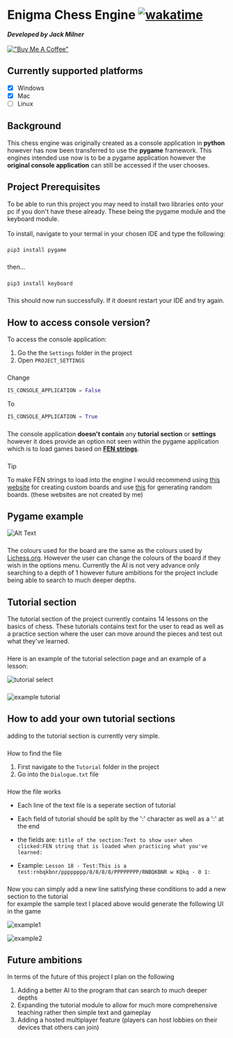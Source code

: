 # Enigma Chess Engine  [![wakatime](https://wakatime.com/badge/user/86f08dc1-5098-42c2-b193-5a05699baa48/project/7239718c-4401-49ae-bf30-3c767e433e10.svg)](https://wakatime.com/badge/user/86f08dc1-5098-42c2-b193-5a05699baa48/project/7239718c-4401-49ae-bf30-3c767e433e10)
***Developed by Jack Milner***
\
\
[!["Buy Me A Coffee"](https://www.buymeacoffee.com/assets/img/custom_images/orange_img.png)](https://buymeacoffee.com/jackmilner)

## Currently supported platforms
- [x] Windows
- [x] Mac
- [ ] Linux
## Background

This chess engine was originally created as a console application in **python** however has now been transferred to use the **pygame** framework. This engines intended use now is to be a pygame application however the **original console application** can still be accessed if the user chooses.

## Project Prerequisites

To be able to run this project you may need to install two libraries onto your pc if you don't have these already. These being the pygame module and the keyboard module.
\
\
To install, navigate to your termal in your chosen IDE and type the following:
###
`pip3 install pygame`
###
then...
###
`pip3 install keyboard`
###
This should now run successfully. If it doesnt restart your IDE and try again. 
## How to access console version?
To access the console application:

1. Go the the `Settings` folder in the project
2. Open `PROJECT_SETTINGS`
###
Change

```Python
IS_CONSOLE_APPLICATION = False
```
To

```Python
IS_CONSOLE_APPLICATION = True
```

###
The console application **doesn't contain** any **tutorial section** or **settings** however it does provide an option not seen within the pygame application which is to load games based on [**FEN strings**](https://en.wikipedia.org/wiki/Forsyth%E2%80%93Edwards_Notation).
###
> [!TIP]
> To make FEN strings to load into the engine I would recommend using [this website](https://www.redhotpawn.com/chess/chess-fen-viewer.php) for creating custom boards and use [this](http://bernd.bplaced.net/fengenerator/fengenerator.html) for generating random boards. (these websites are not created by me)
###
## Pygame example 
![Alt Text](https://media0.giphy.com/media/v1.Y2lkPTc5MGI3NjExejVtMTd5emtuODR0MDV5azUzZHFvYTJsdWIyN3FvcmozYzN4YjRqNyZlcD12MV9pbnRlcm5hbF9naWZfYnlfaWQmY3Q9Zw/qdGhRLpWaQPRXpnHuV/giphy.gif)
###
The colours used for the board are the same as the colours used by [Lichess.org](https://lichess.org/). However the user can change the colours of the board if they wish in the options menu. Currently the AI is not very advance only searching to a depth of 1 however future ambitions for the project include being able to search to much deeper depths. 
## Tutorial section
The tutorial section of the project currently contains 14 lessons on the basics of chess. These tutorials contains text for the user to read as well as a practice section where the user can move around the pieces and test out what they've learned.
###
Here is an example of the tutorial selection page and an example of a lesson:

![tutorial select](https://imgur.com/jDEHvUQ.png)
###
![example tutorial](https://imgur.com/eAAVFeV.png)

## How to add your own tutorial sections

adding to the tutorial section is currently very simple. 
### 
How to find the file

1. First navigate to the `Tutorial` folder in the project
2. Go into the `Dialogue.txt` file
###

How the file works

* Each line of the text file is a seperate section of tutorial

* Each field of tutorial should be split by the ':' character as well as a ':' at the end

* the fields are: `title of the section:Text to show user when clicked:FEN string that is loaded when practicing what you've learned:`

* Example: `Lesson 18 - Test:This is a test:rnbqkbnr/pppppppp/8/8/8/8/PPPPPPPP/RNBQKBNR w KQkq - 0 1:`
###
Now you can simply add a new line satisfying these conditions to add a new section to the tutorial
\
for example the sample text I placed above would generate the following UI in the game

![example1](https://imgur.com/OUeTcOv.png)

![example2](https://imgur.com/I1FrK3V.png)

## Future ambitions

In terms of the future of this project I plan on the following

1. Adding a better AI to the program that can search to much deeper depths
2. Expanding the tutorial module to allow for much more comprehensive teaching rather then simple text and gameplay
3. Adding a hosted multiplayer feature (players can host lobbies on their devices that others can join)

